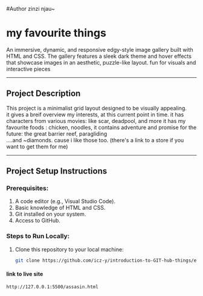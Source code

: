#Author
zinzi njau~

# my favourite things 

An immersive, dynamic, and responsive edgy-style image gallery built with HTML and CSS. 
The gallery features a sleek dark theme and hover effects that showcase images in an aesthetic, puzzle-like layout. 
fun for visuals and interactive pieces

---

## Project Description

This project is a minimalist grid layout designed to be visually appealing.<br> 
it gives a breif overview my interests, at this current point in time.
it has characters from various movies: like scar, deadpool, and more
it has my favourite foods : chicken, noodles,
it contains adventure and promise for the future: the great barrier reef, paragliding\
....and ~diamonds. cause i like those too.  (there's a link to a store if you want to get them for me)

---

## Project Setup Instructions

### Prerequisites:
1. A code editor (e.g., Visual Studio Code).
2. Basic knowledge of HTML and CSS.
3. Git installed on your system.
4. Access to GitHub.

### Steps to Run Locally:
1. Clone this repository to your local machine:
   ```bash
   git clone https://github.com/icz-y/introduction-to-GIT-hub-things/edit/main/README.md
#### link to live site
   ```bash
http://127.0.0.1:5500/assasin.html
